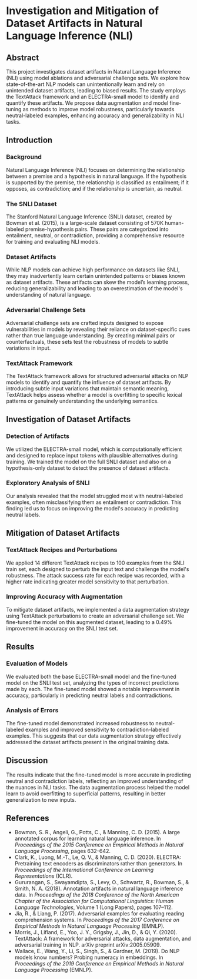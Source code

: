 # Investigation and Mitigation of Dataset Artifacts in Natural Language Inference (NLI)

## Abstract

This project investigates dataset artifacts in Natural Language Inference (NLI) using model ablations and adversarial challenge sets. We explore how state-of-the-art NLP models can unintentionally learn and rely on unintended dataset artifacts, leading to biased results. The study employs the TextAttack framework and an ELECTRA-small model to identify and quantify these artifacts. We propose data augmentation and model fine-tuning as methods to improve model robustness, particularly towards neutral-labeled examples, enhancing accuracy and generalizability in NLI tasks.

## Introduction

### Background

Natural Language Inference (NLI) focuses on determining the relationship between a premise and a hypothesis in natural language. If the hypothesis is supported by the premise, the relationship is classified as entailment; if it opposes, as contradiction; and if the relationship is uncertain, as neutral.

### The SNLI Dataset

The Stanford Natural Language Inference (SNLI) dataset, created by Bowman et al. (2015), is a large-scale dataset consisting of 570K human-labeled premise-hypothesis pairs. These pairs are categorized into entailment, neutral, or contradiction, providing a comprehensive resource for training and evaluating NLI models.

### Dataset Artifacts

While NLP models can achieve high performance on datasets like SNLI, they may inadvertently learn certain unintended patterns or biases known as dataset artifacts. These artifacts can skew the model’s learning process, reducing generalizability and leading to an overestimation of the model's understanding of natural language.

### Adversarial Challenge Sets

Adversarial challenge sets are crafted inputs designed to expose vulnerabilities in models by revealing their reliance on dataset-specific cues rather than true language understanding. By creating minimal pairs or counterfactuals, these sets test the robustness of models to subtle variations in input.

### TextAttack Framework

The TextAttack framework allows for structured adversarial attacks on NLP models to identify and quantify the influence of dataset artifacts. By introducing subtle input variations that maintain semantic meaning, TextAttack helps assess whether a model is overfitting to specific lexical patterns or genuinely understanding the underlying semantics.

## Investigation of Dataset Artifacts

### Detection of Artifacts

We utilized the ELECTRA-small model, which is computationally efficient and designed to replace input tokens with plausible alternatives during training. We trained the model on the full SNLI dataset and also on a hypothesis-only dataset to detect the presence of dataset artifacts.

### Exploratory Analysis of SNLI

Our analysis revealed that the model struggled most with neutral-labeled examples, often misclassifying them as entailment or contradiction. This finding led us to focus on improving the model's accuracy in predicting neutral labels.

## Mitigation of Dataset Artifacts

### TextAttack Recipes and Perturbations

We applied 14 different TextAttack recipes to 100 examples from the SNLI train set, each designed to perturb the input text and challenge the model's robustness. The attack success rate for each recipe was recorded, with a higher rate indicating greater model sensitivity to that perturbation.

### Improving Accuracy with Augmentation

To mitigate dataset artifacts, we implemented a data augmentation strategy using TextAttack perturbations to create an adversarial challenge set. We fine-tuned the model on this augmented dataset, leading to a 0.49% improvement in accuracy on the SNLI test set.

## Results

### Evaluation of Models

We evaluated both the base ELECTRA-small model and the fine-tuned model on the SNLI test set, analyzing the types of incorrect predictions made by each. The fine-tuned model showed a notable improvement in accuracy, particularly in predicting neutral labels and contradictions.

### Analysis of Errors

The fine-tuned model demonstrated increased robustness to neutral-labeled examples and improved sensitivity to contradiction-labeled examples. This suggests that our data augmentation strategy effectively addressed the dataset artifacts present in the original training data.

## Discussion

The results indicate that the fine-tuned model is more accurate in predicting neutral and contradiction labels, reflecting an improved understanding of the nuances in NLI tasks. The data augmentation process helped the model learn to avoid overfitting to superficial patterns, resulting in better generalization to new inputs.

## References

- Bowman, S. R., Angeli, G., Potts, C., & Manning, C. D. (2015). A large annotated corpus for learning natural language inference. In *Proceedings of the 2015 Conference on Empirical Methods in Natural Language Processing*, pages 632–642.
- Clark, K., Luong, M.-T., Le, Q. V., & Manning, C. D. (2020). ELECTRA: Pretraining text encoders as discriminators rather than generators. In *Proceedings of the International Conference on Learning Representations* (ICLR).
- Gururangan, S., Swayamdipta, S., Levy, O., Schwartz, R., Bowman, S., & Smith, N. A. (2018). Annotation artifacts in natural language inference data. In *Proceedings of the 2018 Conference of the North American Chapter of the Association for Computational Linguistics: Human Language Technologies*, Volume 1 (Long Papers), pages 107–112.
- Jia, R., & Liang, P. (2017). Adversarial examples for evaluating reading comprehension systems. In *Proceedings of the 2017 Conference on Empirical Methods in Natural Language Processing* (EMNLP).
- Morris, J., Lifland, E., Yoo, J. Y., Grigsby, J., Jin, D., & Qi, Y. (2020). TextAttack: A framework for adversarial attacks, data augmentation, and adversarial training in NLP. arXiv preprint arXiv:2005.05909.
- Wallace, E., Wang, Y., Li, S., Singh, S., & Gardner, M. (2019). Do NLP models know numbers? Probing numeracy in embeddings. In *Proceedings of the 2019 Conference on Empirical Methods in Natural Language Processing* (EMNLP).
